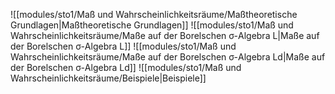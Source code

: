 ![[modules/sto1/Maß und Wahrscheinlichkeitsräume/Maßtheoretische Grundlagen|Maßtheoretische Grundlagen]]
![[modules/sto1/Maß und Wahrscheinlichkeitsräume/Maße auf der Borelschen σ-Algebra L|Maße auf der Borelschen σ-Algebra L]]
![[modules/sto1/Maß und Wahrscheinlichkeitsräume/Maße auf der Borelschen σ-Algebra Ld|Maße auf der Borelschen σ-Algebra Ld]]
![[modules/sto1/Maß und Wahrscheinlichkeitsräume/Beispiele|Beispiele]]